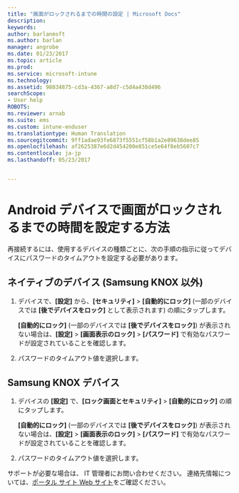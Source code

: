 ```yaml
---
title: "画面がロックされるまでの時間の設定 | Microsoft Docs"
description: 
keywords: 
author: barlanmsft
ms.author: barlan
manager: angrobe
ms.date: 01/23/2017
ms.topic: article
ms.prod: 
ms.service: microsoft-intune
ms.technology: 
ms.assetid: 98034875-cd3a-4367-a8d7-c5d4a438d496
searchScope:
- User help
ROBOTS: 
ms.reviewer: arnab
ms.suite: ems
ms.custom: intune-enduser
ms.translationtype: Human Translation
ms.sourcegitcommit: 9ff1adae93fe6873f5551cf58b1a2e89638dee85
ms.openlocfilehash: af2625387e6d2d454200e851ce5e64f8eb5607c7
ms.contentlocale: ja-jp
ms.lasthandoff: 05/23/2017


---
```


# <a name="how-to-set-the-amount-of-time-before-your-android-device-locks-its-screen"></a>Android デバイスで画面がロックされるまでの時間を設定する方法

再接続するには、使用するデバイスの種類ごとに、次の手順の指示に従ってデバイスにパスワードのタイムアウトを設定する必要があります。

## <a name="native-non-samsung-knox-device"></a>ネイティブのデバイス (Samsung KNOX 以外)

1.  デバイスで、**[設定]** から、**[セキュリティ]** &gt; **[自動的にロック]** (一部のデバイスでは **[後でデバイスをロック]** として表示されます) の順にタップします。

    **[自動的にロック]** (一部のデバイスでは **[後でデバイスをロック]**) が表示されない場合は、**[設定]** &gt; **[画面表示のロック]** &gt; **[パスワード]** で有効なパスワードが設定されていることを確認します。

2.  パスワードのタイムアウト値を選択します。

## <a name="samsung-knox-device"></a>Samsung KNOX デバイス

1.  デバイスの **[設定]** で、**[ロック画面とセキュリティ]** &gt; **[自動的にロック]** の順にタップします。

    **[自動的にロック]** (一部のデバイスでは **[後でデバイスをロック]**) が表示されない場合は、**[設定]** &gt; **[画面表示のロック]** &gt; **[パスワード]** で有効なパスワードが設定されていることを確認します。

2.  パスワードのタイムアウト値を選択します。

サポートが必要な場合は、 IT 管理者にお問い合わせください。 連絡先情報については、[ポータル サイト Web サイト](http://portal.manage.microsoft.com)をご確認ください。

